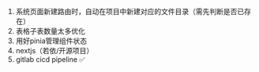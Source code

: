 1. 系统页面新建路由时，自动在项目中新建对应的文件目录（需先判断是否已存在）
2. 表格子表数量太多优化
3. 用好pinia管理组件状态
4. nextjs（若依/开源项目）
5. gitlab cicd pipeline ✅